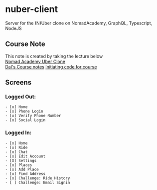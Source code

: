 # nuber-client

Server for the (N)Uber clone on NomadAcademy, GraphQL, Typescript, NodeJS

## Course Note

This note is created by taking the lecture below<br>
[Nomad Academy Uber Clone](https://academy.nomadcoders.co/p/nuber-fullstack-javascript-graphql-course)<br>
[Dal's Course notes](https://github.com/DalYoon/nuber-client/tree/master/notes/EN)
[Initiating code for course](https://github.com/DalYoon/nuber-client/tree/master/notes/CodeStorage)

## Screens

### Logged Out:

    - [x] Home
    - [x] Phone Login
    - [x] Verify Phone Number
    - [x] Social Login

### Logged In:

    - [x] Home
    - [x] Ride
    - [x] Chat
    - [x] Edit Account
    - [X] Settings
    - [x] Places
    - [x] Add Place
    - [x] Find Address
    - [x] Challenge: Ride History
    - [ ] Challenge: Email Signin
